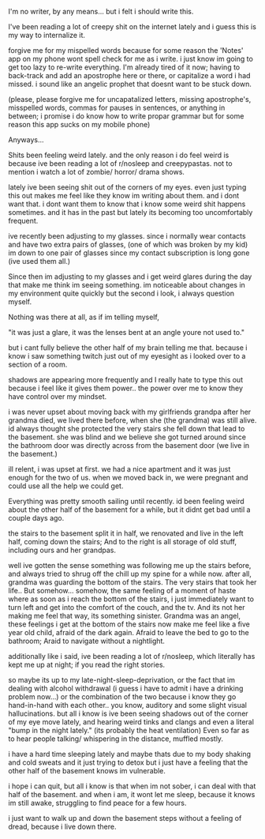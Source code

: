 I'm no writer, by any means... but i felt i should write this. 

I've been reading a lot of creepy shit on the internet lately and i guess this is my way to internalize it.

forgive me for my mispelled words because for some reason the 'Notes' app on my phone wont spell check for me as i write. i just know im going to get too lazy to re-write everything. I'm already tired of it now; having to back-track and add an apostrophe here or there, or capitalize a word i had missed.  i sound like an angelic prophet that doesnt want to be stuck down. 

(please, please forgive me for uncapatalized letters, missing apostrophe's, misspelled words, commas for pauses in sentences, or anything in between; i promise i do know how to write propar grammar but for some reason this app sucks on my mobile phone)

Anyways...

Shits been feeling weird lately. and the only reason i do feel weird is because ive been reading a lot of r/nosleep and creepypastas. not to mention i watch a lot of zombie/ horror/ drama shows. 

lately ive been seeing shit out of the corners of my eyes. even just typing this out makes me feel like they know im writing about them. and i dont want that. i dont want them to know that i know some weird shit happens sometimes. and it has in the past but lately its becoming too uncomfortably frequent.

ive recently been adjusting to my glasses. since i normally wear contacts and have two extra pairs of glasses, (one of which was broken by my kid) im down to one pair of glasses since my contact subscription is long gone (ive used them all.) 

Since then im adjusting to my glasses and i get weird glares during the day that make me think im seeing something. im noticeable about changes in my environment quite quickly but the second i look, i always question myself. 

Nothing was there at all, as if im telling myself,

"it was just a glare, it was the lenses bent at an angle youre not used to."

but i cant fully believe the other half of my brain telling me that. because i know i saw something twitch just out of my eyesight as i looked over to a section of a room. 

shadows are appearing more frequently and I really hate to type this out because i feel like it gives them power.. the power over me to know they have control over my mindset. 

i was never upset about moving back with my girlfriends grandpa after her grandma died, we lived there before, when she (the grandma) was still alive. id always thought she protected the very stairs she fell down that lead to the basement. she was blind and we believe she got turned around since the bathroom door was directly across from the basement door (we live in the basement.)

ill relent, i was upset at first. we had a nice apartment and it was just enough for the two of us. when we moved back in, we were pregnant and could use all the help we could get.

Everything was pretty smooth sailing until recently. id been feeling weird about the other half of the basement for a while, but it didnt get bad until a couple days ago. 

the stairs to the basement split it in half, we renovated and live in the left half, coming down the stairs; And to the right is all storage of old stuff, including ours and her grandpas. 

well ive gotten the sense something was following me up the stairs before, and always tried to shrug off the chill up my spine for a while now. after all, grandma was guarding the bottom of the stairs. The very stairs that took her life.. But somehow... somehow, the same feeling of a moment of haste where as soon as i reach the bottom of the stairs, i just immediately want to turn left and get into the comfort of the couch, and the tv. And its not her making me feel that way, its something sinister. Grandma was an angel, these feelings i get at the bottom of the stairs now make me feel like a five year old child, afraid of the dark again. Afraid to leave the bed to go to the bathroom; Araid to navigate without a nightlight. 

additionally like i said, ive been reading a lot of r/nosleep, which literally has kept me up at night; if you read the right stories.

so maybe its up to my late-night-sleep-deprivation, or the fact that im dealing with alcohol withdrawal (i guess i have to admit i have a drinking problem now...) or the combination of the two because i know they go hand-in-hand with each other.. you know, auditory and some slight visual hallucinations. but all i know is ive been seeing shadows out of the corner of my eye move lately, and hearing weird tinks and clangs and even a literal "bump in the night lately." 
(its probably the heat ventilation)
Even so far as to hear people talking/ whispering in the distance, muffled mostly. 

i have a hard time sleeping lately and maybe thats due to my body shaking and cold sweats and it just trying to detox but i just have a feeling that the other half of the basement knows im vulnerable. 

i hope i can quit, but all i know is that when im not sober, i can deal with that half of the basement. and when i am, it wont let me sleep, because it knows im still awake, struggling to find peace for a few hours. 

i just want to walk up and down the basement steps without a feeling of dread, because i live down there.